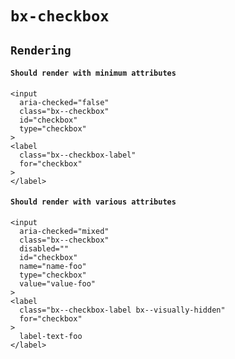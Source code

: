 # `bx-checkbox`

## `Rendering`

#### `Should render with minimum attributes`

```
<input
  aria-checked="false"
  class="bx--checkbox"
  id="checkbox"
  type="checkbox"
>
<label
  class="bx--checkbox-label"
  for="checkbox"
>
</label>

```

#### `Should render with various attributes`

```
<input
  aria-checked="mixed"
  class="bx--checkbox"
  disabled=""
  id="checkbox"
  name="name-foo"
  type="checkbox"
  value="value-foo"
>
<label
  class="bx--checkbox-label bx--visually-hidden"
  for="checkbox"
>
  label-text-foo
</label>

```
